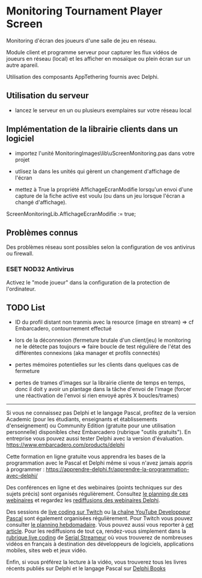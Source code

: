 # Monitoring Tournament Player Screen

Monitoring d'écran des joueurs d'une salle de jeu en réseau.

Module client et programme serveur pour capturer les flux vidéos de joueurs en réseau (local) et les afficher en mosaïque ou plein écran sur un autre apareil.

Utilisation des composants AppTethering fournis avec Delphi.

## Utilisation du serveur

* lancez le serveur en un ou plusieurs exemplaires sur votre réseau local

## Implémentation de la librairie clients dans un logiciel

* importez l'unité MonitoringImages\lib\uScreenMonitoring.pas dans votre projet

* utlisez la dans les unités qui gèrent un changement d'affichage de l'écran

* mettez à True la propriété AffichageEcranModifie lorsqu'un envoi d'une capture de la fiche active est voulu (ou dans un jeu lorsque l'écran a changé d'affichage).

ScreenMonitoringLib.AffichageEcranModifie := true;

## Problèmes connus

Des problèmes réseau sont possibles selon la configuration de vos antivirus ou firewall.

### ESET NOD32 Antivirus

Activez le "mode joueur" dans la configuration de la protection de l'ordinateur.

## TODO List

* ID du profil distant non tranmis avec la resource (image en stream)
=> cf Embarcadero, contournement effectué

* lors de la déconnexion (fermeture brutale d'un client/jeu) le monitoring ne le détecte pas toujours 
=> faire boucle de test régulière de l'état des différentes connexions (aka manager et profils connectés)

* pertes mémoires potentielles sur les clients dans quelques cas de fermeture

* pertes de trames d'images sur la librairie cliente de temps en temps, donc il doit y avoir un plantage dans la tâche d'envoi de l'image (forcer une réactivation de l'envoi si rien envoyé après X boucles/trames)

-----

Si vous ne connaissez pas Delphi et le langage Pascal, profitez de la version Academic (pour les étudiants, enseignants et établissements d'enseignement) ou Community Edition (gratuite pour une utilisation personnelle) disponibles chez Embarcadero (rubrique "outils gratuits").
En entreprise vous pouvez aussi tester Delphi avec la version d'évaluation.
https://www.embarcadero.com/products/delphi

Cette formation en ligne gratuite vous apprendra les bases de la programmation avec le Pascal et Delphi même si vous n'avez jamais appris à programmer :
https://apprendre-delphi.fr/apprendre-la-programmation-avec-delphi/

Des conférences en ligne et des webinaires (points techniques sur des sujets précis) sont organisés régulièrement. Consultez [le planning de ces webinaires](https://developpeur-pascal.fr/p/_6007-webinaires.html) et regardez les [rediffusions des webinaires Delphi](https://serialstreameur.fr/webinaires-delphi.php).

Des sessions de [live coding sur Twitch](https://www.twitch.tv/patrickpremartin) ou [la chaîne YouTube Developpeur Pascal](https://www.youtube.com/channel/UCk_LmkBB90jdEdmfF77W6qQ) sont également organisées régulièrement. Pour Twitch vous pouvez consulter [le planning hebdomadaire](https://www.twitch.tv/patrickpremartin/schedule). Vous pouvez aussi vous reporter à [cet article](https://developpeur-pascal.fr/p/_600e-livestreams-de-codage-en-direct-avec-delphi.html). Pour les rediffusions de tout ça, rendez-vous simplement dans la [rubrique live coding](https://serialstreameur.fr/live-coding.php) de [Serial Streameur](https://serialstreameur.fr/) où vous trouverez de nombreuses vidéos en français à destination des développeurs de logiciels, applications mobiles, sites web et jeux vidéo.

Enfin, si vous préférez la lecture à la vidéo, vous trouverez tous les livres récents publiés sur Delphi et le langage Pascal sur [Delphi Books](https://delphi-books.com)
